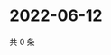 # 2022-06-12

共 0 条

<!-- BEGIN WEIBO -->
<!-- 最后更新时间 Sun Jun 12 2022 15:11:44 GMT+0800 (China Standard Time) -->

<!-- END WEIBO -->
